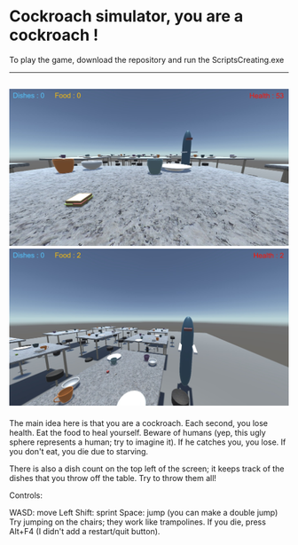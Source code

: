 # Cockroach simulator, you are a cockroach !

To play the game, download the repository and run the ScriptsCreating.exe

--------------
![Gamplay preview 1](https://github.com/ivshiryaev/cockroach-simulator/blob/main/GameplayPhoto1.jpg?raw=true)
![Gamplay preview 2](https://github.com/ivshiryaev/cockroach-simulator/blob/main/GameplayPhoto2.jpg?raw=true)
-----------------

The main idea here is that you are a cockroach. Each second, you lose health. Eat the food to heal yourself. Beware of humans (yep, this ugly sphere represents a human; try to imagine it). If he catches you, you lose. If you don't eat, you die due to starving.

There is also a dish count on the top left of the screen; it keeps track of the dishes that you throw off the table. Try to throw them all!

Controls:

WASD: move
Left Shift: sprint
Space: jump (you can make a double jump)
Try jumping on the chairs; they work like trampolines. If you die, press Alt+F4 (I didn't add a restart/quit button).
